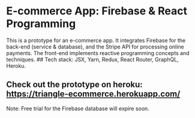 # E-commerce App: Firebase & React Programming
This is a prototype for an e-commerce app. It integrates Firebase for the back-end (service &amp; database), and the Stripe API for processing online payments. The front-end implements reactive programming concepts and techniques. ## Tech stack: JSX, Yarn, Redux, React Router, GraphQL, Heroku. 

## Check out the prototype on heroku: https://triangle-ecommerce.herokuapp.com/
Note: Free trial for the Firebase database will expire soon.
